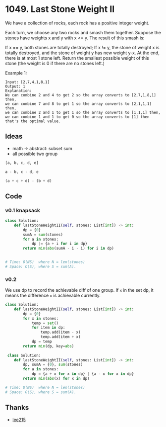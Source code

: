 # 1049. Last Stone Weight II


We have a collection of rocks, each rock has a positive integer weight.

Each turn, we choose any two rocks and smash them together.  Suppose the stones have weights x and y with x <= y.  The result of this smash is:

If x == y, both stones are totally destroyed;
If x != y, the stone of weight x is totally destroyed, and the stone of weight y has new weight y-x.
At the end, there is at most 1 stone left.  Return the smallest possible weight of this stone (the weight is 0 if there are no stones left.)

 

Example 1:

```
Input: [2,7,4,1,8,1]
Output: 1
Explanation: 
We can combine 2 and 4 to get 2 so the array converts to [2,7,1,8,1] then,
we can combine 7 and 8 to get 1 so the array converts to [2,1,1,1] then,
we can combine 2 and 1 to get 1 so the array converts to [1,1,1] then,
we can combine 1 and 1 to get 0 so the array converts to [1] then that's the optimal value.
```

## Ideas

- math -> abstract: subset sum
- all possible two group

``` python 
[a, b, c, d, e]

a - b, c - d, e

(a + c + d) - (b + d)
```

## Code 

### v0.1 knapsack

``` python
class Solution:
    def lastStoneWeightII(self, stones: List[int]) -> int:
        dp = {0}
        sumA = sum(stones)
        for a in stones:
            dp |= {a + i for i in dp}
        return min(abs(sumA - i - i) for i in dp)
            

# Time: O(NS)  where N = len(stones)
# Space: O(S), where S = sum(A).

```

### v0.2 

We use dp to record the achievable diff of one group.
If `x` in the set dp, it means the difference `x` is achievable currently.

``` python
class Solution:
    def lastStoneWeightII(self, stones: List[int]) -> int:
        dp = {0}
        for x in stones:
            temp = set()
            for item in dp:
                temp.add(item - x)
                temp.add(item + x)
            dp = temp
        return min(dp, key=abs)
 
 class Solution:
    def lastStoneWeightII(self, stones: List[int]) -> int:
        dp, sumA = {0}, sum(stones)
        for a in stones:
            dp = {a + x for x in dp} | {a - x for x in dp}
        return min(abs(x) for x in dp)   

# Time: O(NS)  where N = len(stones)
# Space: O(S), where S = sum(A).    
```

## Thanks

- [lee215](https://leetcode.com/problems/last-stone-weight-ii/discuss/294888/JavaC%2B%2BPython-Easy-Knapsacks-DP)